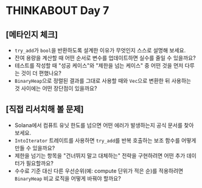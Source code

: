 # THINKABOUT Day 7

## [메타인지 체크]
- `try_add`가 `bool`을 반환하도록 설계한 이유가 무엇인지 스스로 설명해 보세요.
- 잔여 용량을 계산할 때 어떤 순서로 변수를 업데이트하면 실수를 줄일 수 있을까요?
- 테스트를 작성할 때 "성공 케이스"와 "제한을 넘는 케이스" 중 어떤 것을 먼저 다루는 것이 더 편했나요?
- `BinaryHeap`으로 정렬된 결과를 그대로 사용할 때와 `Vec`으로 변환한 뒤 사용하는 것 사이에는 어떤 장단점이 있을까요?

## [직접 리서치해 볼 문제]
- Solana에서 컴퓨트 유닛 한도를 넘으면 어떤 에러가 발생하는지 공식 문서를 찾아보세요.
- `IntoIterator` 트레이트를 사용하면 `try_add`를 반복 호출하는 보조 함수를 어떻게 만들 수 있을까요?
- 제한을 넘기는 항목을 "건너뛰지 말고 대체하는" 전략을 구현하려면 어떤 추가 데이터가 필요할까요?
- 수수료 기준 대신 다른 우선순위(예: compute 단위가 적은 순)를 적용하려면 `BinaryHeap` 비교 로직을 어떻게 바꿔야 할까요?
